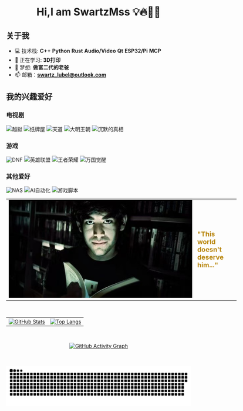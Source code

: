 <h1 align="center">Hi,I am SwartzMss 💡🔥🚀😎</h1>

## 关于我
- 💻 技术栈: **C++** **Python** **Rust** **Audio/Video** **Qt** **ESP32/Pi** **MCP**
- 🤖 正在学习: **3D打印**
- 🌱 梦想: **做富二代的老爸**
- 📫 邮箱：**swartz_lubel@outlook.com**



## 我的兴趣爱好

### 电视剧
![越狱](https://img.shields.io/badge/-越狱-blue?style=for-the-badge)
![纸牌屋](https://img.shields.io/badge/-纸牌屋-blue?style=for-the-badge)
![天道](https://img.shields.io/badge/-天道-blue?style=for-the-badge)
![大明王朝](https://img.shields.io/badge/-大明王朝-blue?style=for-the-badge)
![沉默的真相](https://img.shields.io/badge/-沉默的真相-blue?style=for-the-badge)

### 游戏
![DNF](https://img.shields.io/badge/-DNF-red?style=for-the-badge)
![英雄联盟](https://img.shields.io/badge/-英雄联盟-red?style=for-the-badge)
![王者荣耀](https://img.shields.io/badge/-王者荣耀-red?style=for-the-badge)
![万国觉醒](https://img.shields.io/badge/-万国觉醒-red?style=for-the-badge)

### 其他爱好
![NAS](https://img.shields.io/badge/-NAS-green?style=for-the-badge)
![AI自动化](https://img.shields.io/badge/-AI自动化-green?style=for-the-badge)
![游戏脚本](https://img.shields.io/badge/游戏脚本-green?style=for-the-badge)

<table align="center" style="width:650px; table-layout: fixed;">
  <tr>
    <td valign="middle" style="width:500px;">
      <img src="images/aaron_2.jpg" alt="swartzAaron" width="550" />
    </td>
  <td valign="middle" style="width:100px;">
    <p style="font-size:18px;">
      <strong><font color="#B8860B">"This world doesn't deserve him..."</font></strong>
    </p>
  </td>
  </tr>
</table>

<br />

<!-- GitHub Stats 和 Top Langs 卡片 -->
<table align="center" style="width:500px;">
  <tr>
    <td>
    <a href="https://github.com/anuraghazra/github-readme-stats">
      <img src="https://github-readme-stats.vercel.app/api?username=SwartzMss&show_icons=true&theme=radical" alt="GitHub Stats" />
    </a>
    </td>
    <td>
      <a href="https://github.com/anuraghazra/github-readme-stats">
        <img src="https://github-readme-stats.vercel.app/api/top-langs/?username=SwartzMss&layout=compact&custom_title=%20Used%20Languages&langs_count=4&theme=radical" alt="Top Langs" />
      </a>
    </td>
  </tr>
</table>

<br />

<!-- GitHub Activity Graph -->
<p align="center">
  <a href="https://github.com/anuraghazra/github-readme-activity-graph">
    <img src="https://github-readme-activity-graph.vercel.app/graph?username=SwartzMss&area=true&hide_border=true&theme=dracula" alt="GitHub Activity Graph" width="800" />
  </a>
</p>

<br />

<!-- Contribution Grid Snake Animation -->
<p align="center">
  <picture>
    <source media="(prefers-color-scheme: dark)" srcset="https://raw.githubusercontent.com/Fankouzu/Fankouzu/output/github-contribution-grid-snake-dark.svg">
    <source media="(prefers-color-scheme: light)" srcset="https://raw.githubusercontent.com/Fankouzu/Fankouzu/output/github-contribution-grid-snake.svg">
    <img alt="GitHub Contribution Grid Snake Animation" src="https://raw.githubusercontent.com/Fankouzu/Fankouzu/output/github-contribution-grid-snake.svg"  width="850">
  </picture>
</p>

